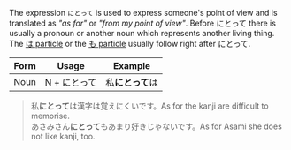 The expression `にとって` is used to express someone's point of view and is translated as *"as for"* or *"from my point of view"*. Before にとって there is usually a pronoun or another noun which represents another living thing.  
The [は particle](5) or the [も particle](172) usually follow right after にとって.

|Form|Usage|Example|
|-|-|-|
|Noun|N + にとって|私**にとって**は|

>私**にとって**は漢字は覚えにくいです。As for the kanji are difficult to memorise.  
>あさみさん**にとって**もあまり好きじゃないです。As for Asami she does not like kanji, too.